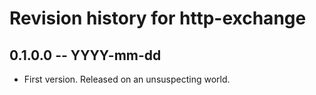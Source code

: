 # Revision history for http-exchange

## 0.1.0.0 -- YYYY-mm-dd

* First version. Released on an unsuspecting world.
